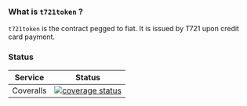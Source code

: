 ### What is `t721token` ?

`t721token` is the contract pegged to fiat. It is issued by T721 upon credit card payment.

### Status

| Service | Status |
| :---: | :---: |
| Coveralls | [![coverage status](https://coveralls.io/repos/github/ticket721/t721token/badge.svg?branch=develop)](https://coveralls.io/github/ticket721/t721token?branch=develop) |

